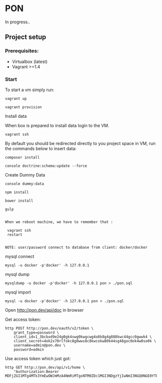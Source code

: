 # PON

In progress..

## Project setup

### Prerequisites:

* Virtualbox (latest)
* Vagrant >=1.4

### Start

To start a vm simply run:

```
vagrant up
```
```
vagrant provision
```

Install data

When box is prepared to install data login to the VM.

```
vagrant ssh
```

By default you should be redirected directly to you project space in VM,
 run the commands below to insert data:

```
composer install

```

```
console doctrine:schema:update --force

```

Create Dummy Data

```
console dummy:data
```

```
npm install

```

```
bower install

```

```
gulp

```

```

When we reboot machine, we have to remember that :

 vagrant ssh
 restart

```

```

NOTE: user/password connect to database from client: docker/docker

```
mysql connect
```
mysql -u docker -p'docker' -h 127.0.0.1

```

mysql dump

```
mysqldump -u docker -p'docker' -h 127.0.0.1 pon > ./pon.sql

```

mysql import

```
mysql -u docker -p'docker' -h 127.0.0.1 pon < ./pon.sql
```

Open http://pon.dev/api/doc in browser

Get access token:

```
http POST http://pon.dev/oauth/v2/token \
    grant_type=password \
    client_id=1_3bcbxd9e24g0gk4swg0kwgcwg4o8k8g4g888kwc44gcc0gwwk4 \
    client_secret=4ok2x70rlfokc8g0wws8c8kwcokw80k44sg48goc0ok4w0so0k \
    username=admin@pon.dev \
    password=admin
````

Use access token which just got:

```
http GET http://pon.dev/api/v1/home \
    "Authorization:Bearer MDFjZGI1MTg4MTk3YmEwOWJmMzA4NmRiMTgxNTM0ZDc1MGI3NDgzYjIwNmI3NGQ0NGE0YTQ5YTVhNmNlNDZhZQ"
```
